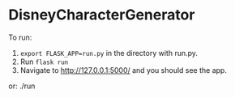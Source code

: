 # DisneyCharacterGenerator
To run: 
1. `export FLASK_APP=run.py` in the directory with run.py.
2. Run `flask run`
3. Navigate to http://127.0.0.1:5000/ and you should see the app.

or:
./run
